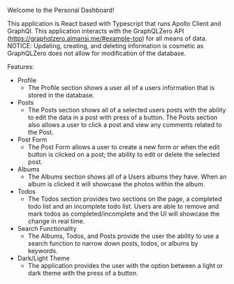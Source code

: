 Welcome to the Personal Dashboard!

This application is React based with Typescript that runs Apollo Client and GraphQl. This application interacts with the GraphQLZero API (https://graphqlzero.almansi.me/#example-top) for all means of data. NOTICE: Updating, creating, and deleting information is cosmetic as GraphQLZero does not allow for modification of the database.

Features:

- Profile
    - The Profile section shows a user all of a users information that is stored in the database.
- Posts
    - The Posts section shows all of a selected users posts with the ability to edit the data in a post with press of a button. The Posts section also allows a user to click a post and view any comments related to the Post.
- Post Form
     - The Post Form allows a user to create a new form or when the edit button is clicked on a post; the ability to edit or delete the selected post.
- Albums 
    - The Albums section shows all of a Users albums they have. When an album is clicked it will showcase the photos within the album.
- Todos
    - The Todos section provides two sections on the page, a completed todo list and an incomplete todo list. Users are able to remove and mark todos as completed/incomplete and the UI will showcase the change in real time.
- Search Functionality
    - The Albums, Todos, and Posts provide the user the ability to use a search function to narrow down posts, todos, or albums by keywords.
- Dark/Light Theme
    - The application provides the user with the option between a light or dark theme with the press of a button.
